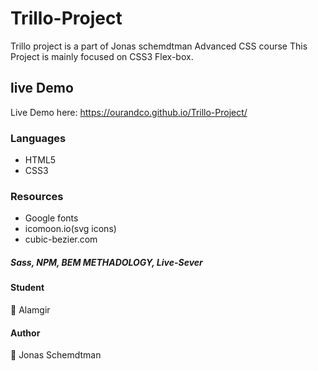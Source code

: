 # Trillo-Project
Trillo project is a part of Jonas schemdtman Advanced CSS course
This Project is mainly focused on CSS3 Flex-box.

## live Demo
Live Demo here: https://ourandco.github.io/Trillo-Project/

### Languages
- HTML5
- CSS3

### Resources
- Google fonts<br />
- icomoon.io(svg icons)<br />
- cubic-bezier.com<br />

##### Sass, NPM, BEM METHADOLOGY, Live-Sever

#### Student
:bust_in_silhouette: Alamgir

#### Author
:bust_in_silhouette: Jonas Schemdtman
